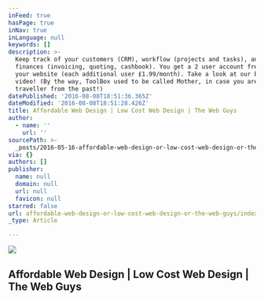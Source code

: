 ```yaml
---
inFeed: true
hasPage: true
inNav: true
inLanguage: null
keywords: []
description: >-
  Keep track of your customers (CRM), workflow (projects and tasks), and
  finances (invoicing, quoting, cashbook). You get a 2 user account free with
  your website (each additional user £1.99/month). Take a look at our brief tour
  video! (By the way, ToolBox used to be called Mother, in case you are a
  traveller from the past!)
datePublished: '2016-08-08T18:51:36.365Z'
dateModified: '2016-08-08T18:51:28.426Z'
title: Affordable Web Design | Low Cost Web Design | The Web Guys
author:
  - name: ''
    url: ''
sourcePath: >-
  _posts/2016-05-16-affordable-web-design-or-low-cost-web-design-or-the-web-guys.md
via: {}
authors: []
publisher:
  name: null
  domain: null
  url: null
  favicon: null
starred: false
url: affordable-web-design-or-low-cost-web-design-or-the-web-guys/index.html
_type: Article

---
```

<article style=""><img src="http://www.thewebguys.co.uk/wp-content/uploads/2016/05/mardyke-bridge-1537642-1600x1200-150x150.jpg" /><h1>Affordable Web Design | Low Cost Web Design | The Web Guys</h1></article>